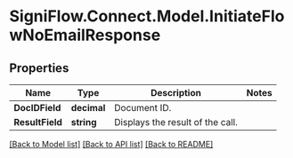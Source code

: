
# SigniFlow.Connect.Model.InitiateFlowNoEmailResponse

## Properties

Name | Type | Description | Notes
------------ | ------------- | ------------- | -------------
**DocIDField** | **decimal** | Document ID. | 
**ResultField** | **string** | Displays the result of the call. | 

[[Back to Model list]](../README.md#documentation-for-models)
[[Back to API list]](../README.md#documentation-for-api-endpoints)
[[Back to README]](../README.md)

